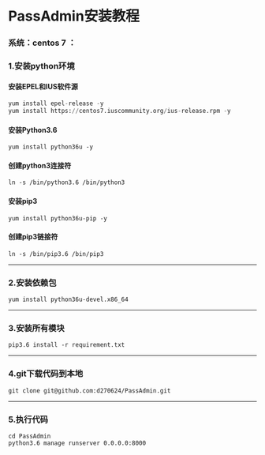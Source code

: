 # PassAdmin安装教程
### 系统：centos 7 ：

### 1.安装python环境

#### 安装EPEL和IUS软件源

```python
yum install epel-release -y
yum install https://centos7.iuscommunity.org/ius-release.rpm -y
```

####  安装Python3.6
`yum install python36u -y`

####  创建python3连接符
`ln -s /bin/python3.6 /bin/python3`

####  安装pip3
`yum install python36u-pip -y`

####  创建pip3链接符
`ln -s /bin/pip3.6 /bin/pip3`

---
###  2.安装依赖包
`yum install python36u-devel.x86_64`

---
###  3.安装所有模块

`pip3.6 install -r requirement.txt`

---
###  4.git下载代码到本地
`git clone git@github.com:d270624/PassAdmin.git`

---
###  5.执行代码
```
cd PassAdmin
python3.6 manage runserver 0.0.0.0:8000
```

